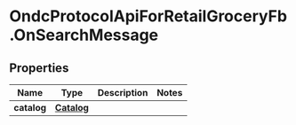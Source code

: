 # OndcProtocolApiForRetailGroceryFb.OnSearchMessage

## Properties
Name | Type | Description | Notes
------------ | ------------- | ------------- | -------------
**catalog** | [**Catalog**](Catalog.md) |  | 
